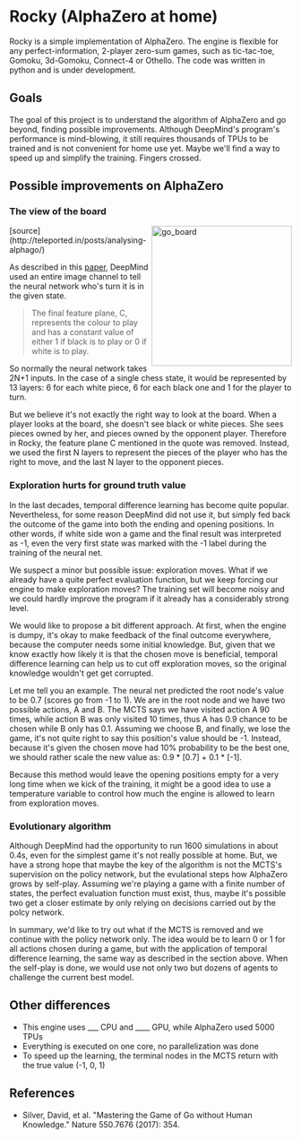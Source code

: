 # Rocky (AlphaZero at home)

Rocky is a simple implementation of AlphaZero. The engine is flexible for any perfect-information, 2-player zero-sum games, such as tic-tac-toe, Gomoku, 3d-Gomoku, Connect-4 or Othello. The code was written in python and is under development.

## Goals

The goal of this project is to understand the algorithm of AlphaZero and go beyond, finding possible improvements. Although DeepMind's program's performance is mind-blowing, it still requires thousands of TPUs to be trained and is not convenient for home use yet. Maybe we'll find a way to speed up and simplify the training. Fingers crossed.

## Possible improvements on AlphaZero

### The view of the board

<img src="http://teleported.in/post_imgs/04-alphago.jpg" alt="go_board" width="250" height="250" align="right" />
[source](http://teleported.in/posts/analysing-alphago/)

As described in this [paper](https://deepmind.com/documents/119/agz_unformatted_nature.pdf), DeepMind used an entire image channel to tell the neural network who's turn it is in the given state.
> The final feature plane, C, represents the colour to play and has a constant value of either 1 if black
> is to play or 0 if white is to play.

So normally the neural network takes 2N+1 inputs. In the case of a single chess state, it would be represented by 13 layers: 6 for each white piece, 6 for each black one and 1 for the player to turn.

But we believe it's not exactly the right way to look at the board. When a player looks at the board, she doesn't see black or white pieces. She sees pieces owned by her, and pieces owned by the opponent player. Therefore in Rocky, the feature plane C mentioned in the quote was removed. Instead, we used the first N layers to represent the pieces of the player who has the right to move, and the last N layer to the opponent pieces.

### Exploration hurts for ground truth value

In the last decades, temporal difference learning has become quite popular. Nevertheless, for some reason DeepMind did not use it, but simply fed back the outcome of the game into both the ending and opening positions. In other words, if white side won a game and the final result was interpreted as -1, even the very first state was marked with the -1 label during the training of the neural net.

We suspect a minor but possible issue: exploration moves. What if we already have a quite perfect evaluation function, but we keep forcing our engine to make exploration moves? The training set will become noisy and we could hardly improve the program if it already has a considerably strong level.

We would like to propose a bit different approach. At first, when the engine is dumpy, it's okay to make feedback of the final outcome everywhere, because the computer needs some initial knowledge. But, given that we know exactly how likely it is that the chosen move is beneficial, temporal difference learning can help us to cut off exploration moves, so the original knowledge wouldn't get get corrupted.

Let me tell you an example. The neural net predicted the root node's value to be 0.7 (scores go from -1 to 1). We are in the root node and we have two possible actions, A and B. The MCTS says we have visited action A 90 times, while action B was only visited 10 times, thus A has 0.9 chance to be chosen while B only has 0.1. Assuming we choose B, and finally, we lose the game, it's not quite right to say this position's value should be -1. Instead, because it's given the chosen move had 10% probability to be the best one, we should rather scale the new value as: 0.9 * [0.7] + 0.1 * [-1].

Because this method would leave the opening positions empty for a very long time when we kick of the training, it might be a good idea to use a temperature variable to control how much the engine is allowed to learn from exploration moves. 

### Evolutionary algorithm

Although DeepMind had the opportunity to run 1600 simulations in about 0.4s, even for the simplest game it's not really possible at home. But, we have a strong hope that maybe the key of the algorithm is not the MCTS's supervision on the policy network, but the evulational steps how AlphaZero grows by self-play. Assuming we're playing a game with a finite number of states, the perfect evaluation function must exist, thus, maybe it's possible two get a closer estimate by only relying on decisions carried out by the polcy network.

In summary, we'd like to try out what if the MCTS is removed and we continue with the policy network only. The idea would be to learn 0 or 1 for all actions chosen during a game, but with the application of temporal difference learning, the same way as described in the section above. When the self-play is done, we would use not only two but dozens of agents to challenge the current best model.


## Other differences

 - This engine uses ___ CPU and ____ GPU, while AlphaZero used 5000 TPUs
 - Everything is executed on one core, no parallelization was done
 - To speed up the learning, the terminal nodes in the MCTS return with the true value (-1, 0, 1)
 
## References

- Silver, David, et al. "Mastering the Game of Go without Human Knowledge." Nature 550.7676 (2017): 354.
